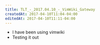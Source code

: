 ```yaml
---
title: TLT_-_2017.04.10_-_VimWiki_Gateway
createdAt: 2017-04-10T11:04-04:00
editedAt: 2017-04-10T11:11-04:00
---
```



* I have been using vimwiki
* Testing it out

